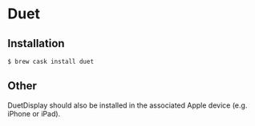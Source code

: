 # Duet

## Installation

```ShellSession
$ brew cask install duet
```

## Other

DuetDisplay should also be installed in the associated Apple device (e.g. iPhone or iPad).
